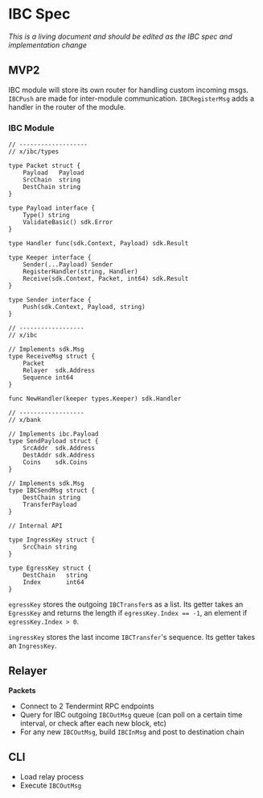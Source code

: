 # IBC Spec

*This is a living document and should be edited as the IBC spec and implementation change*

## MVP2

IBC module will store its own router for handling custom incoming msgs. `IBCPush` are made for inter-module communication. `IBCRegisterMsg` adds a handler in the router of the module.

### IBC Module

```golang
// -------------------
// x/ibc/types

type Packet struct {
    Payload   Payload
    SrcChain  string
    DestChain string
}

type Payload interface {
    Type() string
    ValidateBasic() sdk.Error
}

type Handler func(sdk.Context, Payload) sdk.Result

type Keeper interface {
    Sender(...Payload) Sender
    RegisterHandler(string, Handler)
    Receive(sdk.Context, Packet, int64) sdk.Result
}

type Sender interface {
    Push(sdk.Context, Payload, string)
}

// ------------------
// x/ibc

// Implements sdk.Msg
type ReceiveMsg struct {
    Packet
    Relayer  sdk.Address
    Sequence int64
}

func NewHandler(keeper types.Keeper) sdk.Handler

// ------------------
// x/bank

// Implements ibc.Payload
type SendPayload struct {
    SrcAddr  sdk.Address
    DestAddr sdk.Address
    Coins    sdk.Coins
}

// Implements sdk.Msg
type IBCSendMsg struct {
    DestChain string
    TransferPayload
}

// Internal API

type IngressKey struct {
    SrcChain string
}

type EgressKey struct {
    DestChain   string
    Index       int64
}
```

`egressKey` stores the outgoing `IBCTransfer`s as a list. Its getter takes an `EgressKey` and returns the length if `egressKey.Index == -1`, an element if `egressKey.Index > 0`.

`ingressKey` stores the last income `IBCTransfer`'s sequence. Its getter takes an `IngressKey`.

## Relayer

**Packets**
- Connect to 2 Tendermint RPC endpoints
- Query for IBC outgoing `IBCOutMsg` queue (can poll on a certain time interval, or check after each new block, etc)
- For any new `IBCOutMsg`, build `IBCInMsg` and post to destination chain

## CLI

- Load relay process
- Execute `IBCOutMsg`
